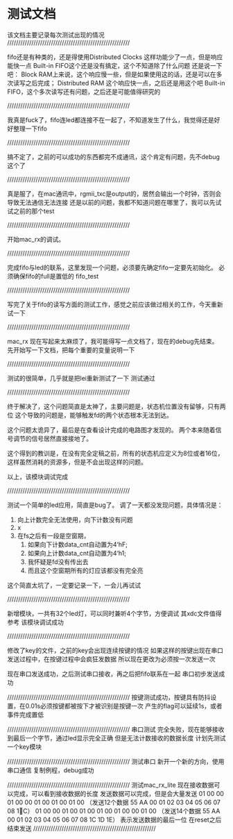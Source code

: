 # 测试文档 
该文档主要记录每次测试出现的情况
////////////////////////////////////////////////////////

fifo还是有种类的，还是得使用Distributed Clocks
这样功能少了一点，但是响应能快一点
Built-in FIFO这个还是没有搞定，这个不知道除了什么问题
还是说一下吧：
Block RAM上来说，这个响应慢一些，但是如果使用这的话，还是可以在多次读写之后完成；
Distributed RAM 这个响应快一点，之后还是用这个吧
Built-in FIFO，这个多次读写还有问题，之后还是可能值得研究的

////////////////////////////////////////////////////////

我真是fuck了，fifo连led都连接不在一起了，不知道发生了什么，我觉得还是好好整理一下fifo

////////////////////////////////////////////////////////

搞不定了，之前的可以成功的东西都完不成通讯，这个肯定有问题，先不debug这个了

////////////////////////////////////////////////////////

真是服了，在mac通讯中，rgmii_txc是output的，居然会输出一个时钟，否则会导致无法通信无法连接
还是以前的问题，我都不知道问题在哪里了，我可以先试试之前的那个test

////////////////////////////////////////////////////////

开始mac_rx的调试。

////////////////////////////////////////////////////////

完成fifo与led的联系，这里发现一个问题，必须要先确定fifo一定要先初始化。
必须确保fifo的full是置低的 fifo_test

////////////////////////////////////////////////////////

写完了关于fifo的读写方面的测试工作，感觉之前应该做过相关的工作，今天重新试一下

////////////////////////////////////////////////////////

mac_rx 现在写起来太麻烦了，我可能得写一点文档了，现在的debug先结束。
先开始写一下文档，把每个重要的变量说明一下

////////////////////////////////////////////////////////

测试的很简单，几乎就是把lei重新测试了一下
测试通过

////////////////////////////////////////////////////////

终于解决了，这个问题简直是太神了，主要问题是，状态机位置没有留够，只有两位
这个导致的问题是，能够触发fd的两个状态根本无法到达。

这个问题太诡异了，最后是在查看设计完成的电路图才发现的。
两个本来随着信号调节的信号居然直接接地了。

这个得到的教训是，在没有完全定稿之前，所有的状态机应定义为8位或者16位，这样虽然消耗的资源多，但是不会出现这样的问题。

以上，该模块调试完成

////////////////////////////////////////////////////////

测试一个简单的led应用，简直是bug了。
调了一天都没发现问题，具体情况是：
1. 向上计数完全无法使用，向下计数没有问题
2. x
3. 在fs之后有一段是空窗期，
   1. 如果向下计数data_cnt自动置为4‘hF;
   2. 如果向上计数data_cnt自动置为4‘h1;
   3. 我怀疑是fd没有传出去
   4. 而且这个空窗期所有的灯应该都没有完全亮

这个简直太坑了，一定要记录一下，一会儿再试试

////////////////////////////////////////////////////////

新增模块，一共有32个led灯，可以同时兼听4个字节，方便调试
其xdc文件值得参考
该模块调试成功

////////////////////////////////////////////////////////

修改了key的文件，之前的key会出现连续按键的情况
如果这样的按键出现在串口发送过程中，在按键过程中会疯狂发数据
所以现在更改为必须按一次发送一次

现在串口发送成功，之后测试串口接收，再之后把fifo联系在一起
串口初步发送成功

////////////////////////////////////////////////////////
按键测试成功，按键具有防抖设置，在0.01s必须按键都被按下才被识别是按键一次
产生的flag可以延续1s，或者事件完成置低

////////////////////////////////////////////////////////
串口测试
完全失败，现在能够接收到最后一个字节，通过led显示完全正确
但是无法计数接收的数据长度
计划先测试一个key模块

////////////////////////////////////////////////////////
测试串口
新开一个新的方向，使用串口通信
复制例程，debug成功

////////////////////////////////////////////////////////
测试mac_rx_lite
现在接收数据可以完成，可以看到接收数据的长度
发送数据可以完成，但是会大量发送
01 00 00 01 00 00 01 00 01 00 01 00 （发送12个数据 55 AA 00 01 02 03 04 05 06 07 08 1C）
01 00 00 01 00 01 00 01 00 01 00 00 01 00 （发送14个数据 55 AA 00 01 02 03 04 05 06 07 08 1C 1D 1E）
表示发送数据的最后一位
在reset之后结束发送
////////////////////////////////////////////////////////